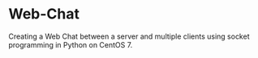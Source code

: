 # Web-Chat

Creating a Web Chat between a server and multiple clients using socket programming in Python on CentOS 7.

